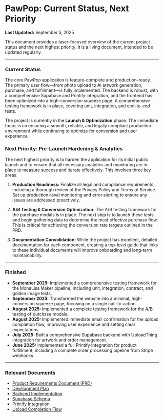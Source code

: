 # PawPop: Current Status, Next Priority

**Last Updated:** September 5, 2025

This document provides a laser-focused overview of the current project status and the next highest priority. It is a living document, intended to be updated regularly.

---

### Current Status

The core PawPop application is feature-complete and production-ready. The primary user flow—from photo upload to AI artwork generation, purchase, and fulfillment—is fully implemented. The backend is robust, with a comprehensive Supabase and Printify integration, and the frontend has been optimized into a high-conversion squeeze page. A comprehensive testing framework is in place, covering unit, integration, and end-to-end tests.

The project is currently in the **Launch & Optimization** phase. The immediate focus is on ensuring a smooth, reliable, and legally compliant production environment while continuing to optimize for conversion and user experience.

### Next Priority: Pre-Launch Hardening & Analytics

The next highest priority is to harden the application for its initial public launch and to ensure that all necessary analytics and monitoring are in place to measure success and iterate effectively. This involves three key areas:

1.  **Production Readiness:** Finalize all legal and compliance requirements, including a thorough review of the Privacy Policy and Terms of Service. Set up production-level monitoring and error alerting to ensure any issues are addressed proactively.

2.  **A/B Testing & Conversion Optimization:** The A/B testing framework for the purchase modals is in place. The next step is to launch these tests and begin gathering data to determine the most effective purchase flow. This is critical for achieving the conversion rate targets outlined in the PRD.

3.  **Documentation Consolidation:** While the project has excellent, detailed documentation for each component, creating a top-level guide that links to these individual documents will improve onboarding and long-term maintainability.

---

### Finished

- **September 2025:** Implemented a comprehensive testing framework for the MonaLisa Maker pipeline, including unit, integration, contract, and golden image tests.
- **September 2025:** Transformed the website into a minimal, high-conversion squeeze page, focusing on a single call-to-action.
- **August 2025:** Implemented a complete testing framework for the A/B testing of purchase modals.
- **August 2025:** Implemented immediate email confirmation for the upload completion flow, improving user experience and setting clear expectations.
- **July 2025:** Built a comprehensive Supabase backend with UploadThing integration for artwork and order management.
- **June 2025:** Implemented a full Printify integration for product fulfillment, including a complete order processing pipeline from Stripe webhooks.

---

### Relevant Documents

- [Product Requirements Document (PRD)](./PRD.txt)
- [Development Plan](./development_plan.txt)
- [Backend Implementation](./backend/BACKEND_IMPLEMENTATION.md)
- [Supabase Schema](./backend/SUPABASE_SCHEMA.sql)
- [Printify Integration](./backend/PRINTIFY_INTEGRATION.md)
- [Upload Completion Flow](./backend/UPLOAD_COMPLETION_FLOW.md)

